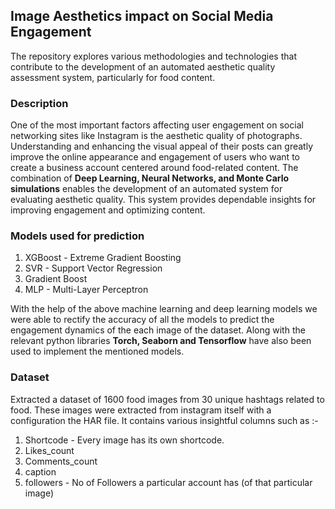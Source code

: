 ## Image Aesthetics impact on Social Media Engagement
The repository explores various methodologies and technologies that contribute to the development of an automated aesthetic quality assessment system, particularly for food content.
### Description
One of the most important factors affecting user engagement on social networking sites like Instagram is the aesthetic quality of photographs. Understanding and enhancing the visual appeal of their posts can greatly improve the online appearance and engagement of users who want to create a business account centered around food-related content. The combination of **Deep Learning, Neural Networks, and Monte Carlo simulations** enables the development of an automated system for evaluating aesthetic quality. This system provides dependable insights for improving engagement and optimizing content.
### Models used for prediction
1. XGBoost - Extreme Gradient Boosting
2. SVR - Support Vector Regression
3. Gradient Boost
4. MLP - Multi-Layer Perceptron

With the help of the above machine learning and deep learning models we were able to rectify the accuracy of all the  models to predict the engagement dynamics of the each image of the dataset. Along with the relevant python libraries **Torch, Seaborn and Tensorflow** have also been used to implement the mentioned models.
### Dataset
Extracted a dataset of 1600 food images from 30 unique hashtags related to food. These images were extracted from instagram itself with a configuration the HAR file. It contains various insightful columns such as :-

1. Shortcode - Every image has its own shortcode.
2. Likes_count
3. Comments_count
4. caption
5. followers - No of Followers a particular account has (of that particular image)
###  
